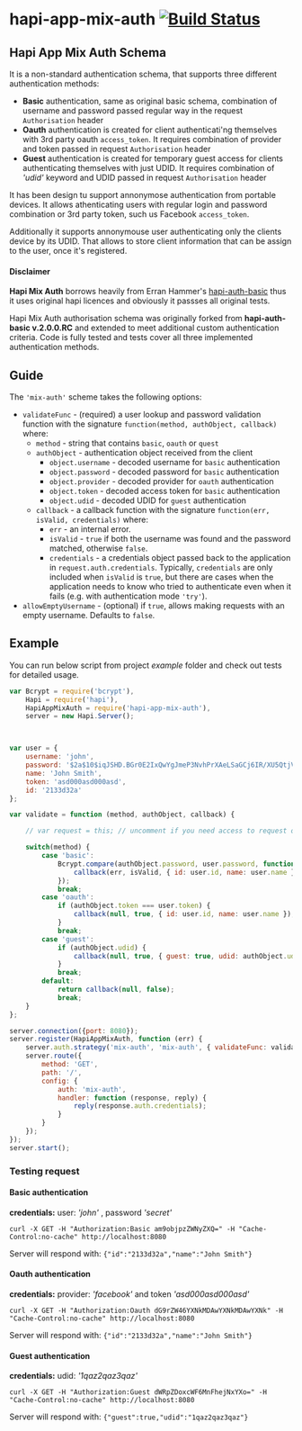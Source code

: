 # hapi-app-mix-auth [![Build Status](https://travis-ci.org/indieforger/hactor.svg?branch=master)](https://travis-ci.org/indieforger/hapi-app-mix-auth)

## Hapi App Mix Auth Schema

It is a non-standard authentication schema, that supports three different authentication methods:
 - **Basic** authentication, same as original basic schema, combination of username and password passed regular way in the request `Authorisation` header
 - **Oauth** authentication is created for client authenticati'ng themselves with 3rd party oauth `access_token`. It requires combination of provider and token passed in request `Authorisation` header
 - **Guest** authentication is created for temporary guest access for clients authenticating themselves with just UDID. It requires combination of _'udid'_ keyword and UDID passed in request `Authorisation` header  

It has been design tu support annonymose authentication from portable devices.
It allows athenticating users with regular login and password combination or
3rd party token, such us Facebook `access_token`.

Additionally it supports annonymouse user authenticating only the clients device by its UDID. That allows to store client information that can be assign to the user, once it's registered.

#### Disclaimer

**Hapi Mix Auth** borrows heavily from Erran Hammer's [hapi-auth-basic](https://github.com/hapijs/hapi-auth-basic) thus it uses original hapi licences
and obviously it passses all original tests.

Hapi Mix Auth authorisation schema was originally forked from **hapi-auth-basic v.2.0.0.RC** and extended to meet additional custom authentication criteria. Code is fully tested and tests cover all three implemented
authentication methods.

## Guide

The `'mix-auth'` scheme takes the following options:

- `validateFunc` - (required) a user lookup and password validation function with the signature `function(method, authObject, callback)` where:
    - `method` - string that contains `basic`, `oauth` or `quest`
	- `authObject` - authentication object received from the client
        - `object.username` - decoded username for `basic` authentication
        - `object.password` - decoded password for `basic` authentication
        - `object.provider` - decoded provider for `oauth` authentication
        - `object.token` - decoded access token for `basic` authentication
        - `object.udid` - decoded UDID for `guest` authentication
    - `callback` - a callback function with the signature `function(err, isValid, credentials)` where:
        - `err` - an internal error.
        - `isValid` - `true` if both the username was found and the password matched, otherwise `false`.
        - `credentials` - a credentials object passed back to the application in `request.auth.credentials`. Typically, `credentials` are only
          included when `isValid` is `true`, but there are cases when the application needs to know who tried to authenticate even when it fails (e.g. with authentication mode `'try'`).
- `allowEmptyUsername` - (optional) if `true`, allows making requests with an empty username. Defaults to `false`.

## Example

You can run below script from project _example_ folder and check out tests for detailed usage.

```javascript
var Bcrypt = require('bcrypt'),
    Hapi = require('hapi'),
    HapiAppMixAuth = require('hapi-app-mix-auth'),
    server = new Hapi.Server();



var user = {
    username: 'john',
    password: '$2a$10$iqJSHD.BGr0E2IxQwYgJmeP3NvhPrXAeLSaGCj6IR/XU5QtjVu5Tm',   // 'secret'
    name: 'John Smith',
    token: 'asd000asd000asd',
    id: '2133d32a'
};

var validate = function (method, authObject, callback) {

	// var request = this; // uncomment if you need access to request object

    switch(method) {
        case 'basic':
            Bcrypt.compare(authObject.password, user.password, function (err, isValid) {
                callback(err, isValid, { id: user.id, name: user.name });
            });
            break;
        case 'oauth':
            if (authObject.token === user.token) {
                callback(null, true, { id: user.id, name: user.name });
            }
            break;
        case 'guest':
            if (authObject.udid) {
                callback(null, true, { guest: true, udid: authObject.udid });
            }
            break;
        default:
            return callback(null, false);
            break;
    }
};

server.connection({port: 8080});
server.register(HapiAppMixAuth, function (err) {
    server.auth.strategy('mix-auth', 'mix-auth', { validateFunc: validate });
    server.route({
        method: 'GET',
        path: '/',
        config: {
            auth: 'mix-auth',
            handler: function (response, reply) {
                reply(response.auth.credentials);
            }
        }
    });
});
server.start();
```

### Testing request

#### Basic authentication

__credentials:__
user: _'john'_ , password _'secret'_

```
curl -X GET -H "Authorization:Basic am9objpzZWNyZXQ=" -H "Cache-Control:no-cache" http://localhost:8080
```

Server will respond with: `{"id":"2133d32a","name":"John Smith"}`

#### Oauth authentication

__credentials:__
provider: _'facebook'_ and token _'asd000asd000asd'_

```
curl -X GET -H "Authorization:Oauth dG9rZW46YXNkMDAwYXNkMDAwYXNk" -H "Cache-Control:no-cache" http://localhost:8080
```

Server will respond with: `{"id":"2133d32a","name":"John Smith"}`

#### Guest authentication

__credentials:__
udid: _'1qaz2qaz3qaz'_

```
curl -X GET -H "Authorization:Guest dWRpZDoxcWF6MnFhejNxYXo=" -H "Cache-Control:no-cache" http://localhost:8080
```

Server will respond with: `{"guest":true,"udid":"1qaz2qaz3qaz"}`
